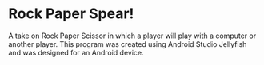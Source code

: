 # Rock Paper Spear!
A take on Rock Paper Scissor in which a player will play with a computer or another player.
This program was created using Android Studio Jellyfish and was designed for an Android device.
